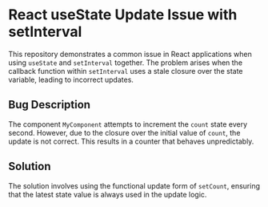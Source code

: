 # React useState Update Issue with setInterval

This repository demonstrates a common issue in React applications when using `useState` and `setInterval` together. The problem arises when the callback function within `setInterval` uses a stale closure over the state variable, leading to incorrect updates.

## Bug Description

The component `MyComponent` attempts to increment the `count` state every second. However, due to the closure over the initial value of `count`, the update is not correct. This results in a counter that behaves unpredictably.

## Solution

The solution involves using the functional update form of `setCount`, ensuring that the latest state value is always used in the update logic. 